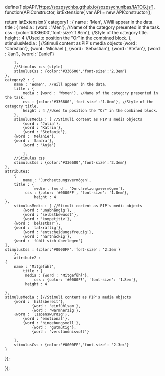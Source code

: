 define(['pipAPI','https://sozpsychbs.github.io/sozpsychunibas/IATOG.js'], function(APIConstructor, iatExtension){ 
var API = new APIConstructor();

return iatExtension({
	category1 : {
		name : 'Men', //Will appear in the data.
		title : {
			media : {word : 'Men'}, //Name of the category presented in the task.
			css : {color:'#336600','font-size':'1.8em'}, //Style of the category title.
			height : 4 //Used to position the "Or" in the combined block.
		}, 
		stimulusMedia : [ //Stimuli content as PIP's media objects
		    {word : 'Christian'},
            {word : 'Michael'},
            {word : 'Sebastian'},
            {word : 'Stefan'},
            {word : 'Jan'},
            {word : 'Daniel'}
			
		], 
		//Stimulus css (style)
		stimulusCss : {color:'#336600','font-size':'2.3em'}
	},	
	category2 :	{
		name : 'Women', //Will appear in the data.
		title : {
			media : {word : 'Women'}, //Name of the category presented in the task.
			css : {color:'#336600','font-size':'1.8em'}, //Style of the category title.
			height : 4 //Used to position the "Or" in the combined block.
		}, 
		stimulusMedia : [ //Stimuli content as PIP's media objects
		    {word : 'Julia'},
            {word : 'Katrin'},
     	    {word : 'Stefanie'},
   	    {word : 'Melanie'},
 	    {word : 'Sandra'},
    	    {word : 'Anja'}
     
			], 
		//Stimulus css
		stimulusCss : {color:'#336600','font-size':'2.3em'}
	},
	attribute1: 
		{
  			name : 'Durchsetzungsvermögen',
 		title : {
				 media : {word : 'Durchsetzungsvermögen'},
 			 css : {color: '#0000FF', 'font-size': '1.8em'}, 
  				 height : 4
   	},
 		stimulusMedia : [ //Stimuli content as PIP's media objects
   		    {word : 'unabhängig'},
            {word : 'selbstbewusst'},
     	    {word : 'kompetitiv'},
   	    {word : 'belastbar'},
 	    {word : 'tatkräftig'},
    	    {word : 'entscheidungsfreudig'},
     	    {word : 'hartnäckig'},
   	    {word : 'fühlt sich überlegen'}
 	],
	stimulusCss : {color:'#0000FF','font-size': '2.3em'}
 		},
   		attribute2 : 
 	{
		name : 'Mitgefühl',
  			title : {
 			 media : {word : 'Mitgefühl'},
  				 css : {color: '#0000FF', 'font-size': '1.8em'},
   			 height : 4
	
	},
	stimulusMedia : [//Stimuli content as PIP's media objects
		{word : 'hilfsbereit'},
                {word : 'einfühlsam'},
     	        {word : 'warmherzig'},
		{word : 'liebenswürdig'},
   	        {word : 'emotional'},
 	        {word : 'hingebungsvoll'},
    	        {word : 'gutmütig'},
     	        {word : 'verständnisvoll'}
   	        
		],
  		stimulusCss : {color:'#0000FF','font-size': '2.3em'}
	} 
});

});

